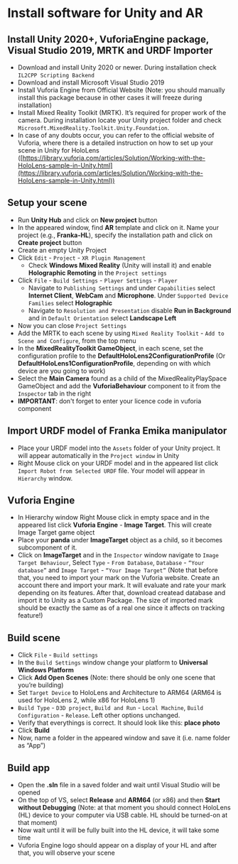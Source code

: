 # Install software for Unity and AR
## Install Unity 2020+, VuforiaEngine package, Visual Studio 2019, MRTK and URDF Importer
* Download and install Unity 2020 or newer. During installation check `IL2CPP Scripting Backend`
* Download and install Microsoft Visual Studio 2019
* Install Vuforia Engine from Official Website (Note: you should manually install this package because in other cases it will freeze during installation)
* Install Mixed Reality Toolkit (MRTK). It’s required for proper work of the camera. During installation locate your Unity project folder and check `Microsoft.MixedReality.Toolkit.Unity.Foundation`.
* In case of any doubts occur, you can refer to the official website of Vuforia, where there is a detailed instruction on how to set up your scene in Unity for HoloLens ([https://library.vuforia.com/articles/Solution/Working-with-the-HoloLens-sample-in-Unity.html](https://library.vuforia.com/articles/Solution/Working-with-the-HoloLens-sample-in-Unity.html))
## Setup your scene
* Run **Unity Hub** and click on **New project** button
* In the appeared window, find **AR** template and click on it. Name your project (e.g., **Franka-HL**), specify the installation path and click on **Create project** button
* Create an empty Unity Project
* Click `Edit` - `Project` - `XR Plugin Management`
  - Check **Windows Mixed Reality** (Unity will install it) and enable **Holographic Remoting** in the `Project settings`
* Click `File` - `Build Settings` - `Player Settings` - `Player`
  - Navigate to `Publishing Settings` and under `Capabilities` select **Internet Client**, **WebCam** and **Microphone**. Under `Supported Device Families` select **Holographic**
  - Navigate to `Resolution and Presentation` disable **Run in Background** and in `Default Orientation` select **Landscape Left**
* Now you can close `Project Settings`
* Add the MRTK to each scene by using `Mixed Reality Toolkit` - `Add to Scene and Configure`, from the top menu
* In the **MixedRealityToolkit GameObject**, in each scene, set the configuration profile to the **DefaultHoloLens2ConfigurationProfile** (Or **DefaultHoloLens1ConfigurationProfile**, depending on with which device are you going to work)
* Select the **Main Camera** found as a child of the MixedRealityPlaySpace GameObject and add the **VuforiaBehaviour** component to it from the `Inspector` tab in the right
* **IMPORTANT**: don't forget to enter your licence code in vuforia component
## Import URDF model of Franka Emika manipulator
* Place your URDF model into the `Assets` folder of your Unity project. It will appear automatically in the `Project window` in Unity
* Right Mouse click on your URDF model and in the appeared list click `Import Robot from Selected URDF` file. Your model will appear in `Hierarchy` window.
## Vuforia Engine
* In Hierarchy window Right Mouse click in empty space and in the appeared list click **Vuforia Engine** - **Image Target**. This will create Image Target game object
* Place your **panda** under **ImageTarget** object as a child, so it becomes subcomponent of it.
* Click on **ImageTarget** and in the `Inspector` window navigate to `Image Target Behaviour`, Select `Type` - `From Database`, `Database` - `“Your database”` and `Image Target` - `“Your Image Target”` (Note that before that, you need to import your mark on the Vuforia website. Create an account there and import your mark. It will evaluate and rate your mark depending on its features. After that, download createad database and import it to Unity as a Custom Package. The size of imported mark should be exactly the same as of a real one since it affects on tracking feature!)
## Build scene
* Click `File` - `Build settings`
* In the `Build Settings` window change your platform to **Universal Windows Platform**
* Click **Add Open Scenes** (Note: there should be only one scene that you’re building)
* Set `Target Device` to HoloLens and Architecture to ARM64 (ARM64 is used for HoloLens 2, while x86 for HoloLens 1)
* `Build Type` - `D3D project`, `Build and Run` - `Local Machine`, `Build Configuration` - `Release`. Left other options unchanged. 
* Verify that everythings is correct. It should look like this: **place photo**
* Click **Build**
* Now, name a folder in the appeared window and save it (i.e. name folder as “App”)
## Build app
* Open the **.sln** file in a saved folder and wait until Visual Studio will be opened
* On the top of VS, select **Release** and **ARM64** (or x86) and then **Start without Debugging** (Note: at that moment you should connect HoloLens (HL) device to your computer via USB cable. HL should be turned-on at that moment)
* Now wait until it will be fully built into the HL device, it will take some time
* Vuforia Engine logo should appear on a display of your HL and after that, you will observe your scene
